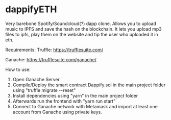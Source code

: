 # dappifyETH
Very barebone Spotify/Soundcloud(?) dapp clone. Allows you to upload music to IPFS and save the hash on the blockchain.
It lets you upload mp3 files to ipfs, play them on the website and tip the user who uploaded it in eth.

Requirements:
Truffle: https://trufflesuite.com/

Ganache: https://trufflesuite.com/ganache/

How to use:

1. Open Ganache Server
2. Compile/Deploy the smart contract Dappify.sol in the main project folder using "truffle migrate --reset"
3. Install dependencies using "yarn" in the main project folder
4. Afterwards run the frontend with "yarn run start"
5. Connect to Ganache network with Metamask and import at least one account from Ganache using private keys.


